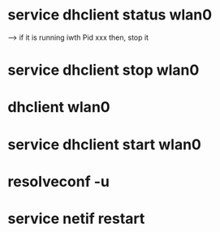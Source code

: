 # service dhclient status wlan0
--> if it is running iwth Pid xxx
then, stop it 
# service dhclient stop wlan0
# dhclient wlan0
# service dhclient start wlan0

# resolveconf -u

# service netif restart
